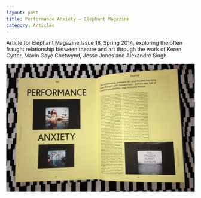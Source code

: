 ```yaml
---
layout: post
title: Performance Anxiety – Elephant Magazine
category: Articles
---
```


Article for Elephant Magazine Issue 18, Spring 2014, exploring the often fraught relationship between theatre and art through the work of Keren Cytter, Mavin Gaye Chetwynd, Jesse Jones and Alexandre Singh.

![04-04-14](/assets/img/04-04-14.jpg)
